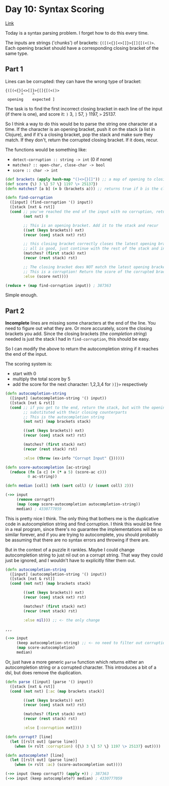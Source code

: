# Day 10: Syntax Scoring

[Link](https://adventofcode.com/2021/day/10)

Today is a syntax parsing problem. I forget how to do this every time.

The inputs are strings ('chunks') of brackets: `{([(<{}[<>[]}>{[]{[(<()>`. Each opening bracket should have a corresponding closing bracket of the same type.

## Part 1

Lines can be corrupted: they can have the wrong type of bracket:

```
{([(<{}[<>[]}>{[]{[(<()>
       ^    ^
 opening    expected ]
```

The task is to find the first incorrect closing bracket in each line of the input (if there is one), and score it: `)` 3, `]` 57, `}` 1197, `>` 25137.

So I think a way to do this would be to parse the string one character at a time. If the character is an opening bracket, push it on the stack (a list in Clojure), and if it's a closing bracket, pop the stack and make sure they match. If they don't, return the corrupted closing bracket. If it does, recur.

The functions would be something like:

* `detect-corruption :: string -> int` (0 if none)
* `matches? :: open-char, close-char -> bool` 
* `score :: char -> int`

``` clojure
(def brackets (apply hash-map "()<>{}[]")) ;; a map of opening to closing brackets
(def score {\) 3 \] 57 \} 1197 \> 25137})
(defn matches? [a b] (= b (brackets a))) ;; returns true if b is the closing bracket to a

(defn find-corruption
  ([input] (find-corruption '() input))
  ([stack [nxt & rst]]
  (cond ;; you've reached the end of the input with no corruption, return 0
        (not nxt) 0 

        ;; This is an opening bracket. Add it to the stack and recur
        ((set (keys brackets)) nxt)
        (recur (conj stack nxt) rst)

        ;; this closing bracket correctly closes the latest opening bracket
        ;; all is good, just continue with the rest of the stack and input
        (matches? (first stack) nxt)
        (recur (rest stack) rst)

        ;; The closing bracket does NOT match the latest opening bracket
        ;; This is a corruption! Return the score of the corrupted bracket
        :else (score nxt))))

(reduce + (map find-corruption input)) ; 387363
```

Simple enough.

## Part 2

**Incomplete** lines are missing some characters at the end of the line. You need to figure out what they are. Or more accurately, score the closing brackets you add. Since the closing brackets (the *completion string*) needed is just the stack I had in `find-corruption`, this should be easy.

So I can modify the above to return the autocompletion string if it reaches the end of the input.

The scoring system is:

* start with 0
* multiply the total score by 5
* add the score for the next character: 1,2,3,4 for `)]}>` respectively

```clojure
(defn autocompletion-string
  ([input] (autocompletion-string '() input))
  ([stack [nxt & rst]]
  (cond ;; if you get to the end, return the stack, but with the opening brackets
        ;; substituted with their closing counterparts
        ;; This is the autocompletion string
        (not nxt) (map brackets stack) 

        ((set (keys brackets)) nxt)
        (recur (conj stack nxt) rst)

        (matches? (first stack) nxt)
        (recur (rest stack) rst)

        :else (throw (ex-info "Corrupt Input" {})))))

(defn score-autocompletion [ac-string]
  (reduce (fn [a c] (+ (* a 5) (score-ac c)))
          0 ac-string))

(defn median [coll] (nth (sort coll) (/ (count coll) 2)))

(->> input
     (remove corrupt?)
     (map (comp score-autocompletion autocompletion-string))
     median) ; 4330777059
```

This is pretty nice I think. The only thing that bothers me is the duplicative code in autocompletion string and find corruption. I think this would be fine in a real program, since there's no guarantee the implementations will be so similar forever, and if you are trying to autocomplete, you should probably be assuming that there are no syntax errors and throwing if there are. 

But in the context of a puzzle it rankles. Maybe I could change autocompletion string to just nil out on a corrupt string. That way they could just be ignored, and I wouldn't have to explicitly filter them out.

```clojure
(defn autocompletion-string
  ([input] (autocompletion-string '() input))
  ([stack [nxt & rst]]
  (cond (not nxt) (map brackets stack)

        ((set (keys brackets)) nxt)
        (recur (conj stack nxt) rst)

        (matches? (first stack) nxt)
        (recur (rest stack) rst)

        :else nil))) ;; <- the only change

,,,

(->> input
     (keep autocompletion-string) ;; <- no need to filter out corruptions
     (map score-autocompletion)
     median)
```

Or, just have a more generic `parse` function which returns either an autocompletion string or a corrupted character. This introduces a bit of a dsl, but does remove the duplication.

```clojure
(defn parse ([input] (parse '() input))
  ([stack [nxt & rst]]
  (cond (not nxt) [:ac (map brackets stack)]

        ((set (keys brackets)) nxt)
        (recur (conj stack nxt) rst)

        (matches? (first stack) nxt)
        (recur (rest stack) rst)

        :else [:corruption nxt])))

(defn corrupt? [line]
  (let [[rslt out] (parse line)]
    (when (= rslt :corruption) ({\) 3 \] 57 \} 1197 \> 25137} out))))

(defn autocomplete? [line]
  (let [[rslt out] (parse line)]
    (when (= rslt :ac) (score-autocompletion out))))

(->> input (keep corrupt?) (apply +)) ; 387363
(->> input (keep autocomplete?) median) ; 4330777059
```

